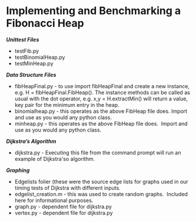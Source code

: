 # Implementing and Benchmarking a Fibonacci Heap
**_Unittest Files_** 
* testFib.py
* testBinomialHeap.py
* testMinHeap.py

**_Data Structure Files_**
* fibHeapFinal.py - to use import fibHeapFinal and create a new instance, e.g. H = fibHeapFinal.FibHeap().  The instance methods can be called as usual with the dot operator, e.g. x,y = H.extractMin() will return a value, key pair for the minimum entry in the heap.
* binomialheap.py - this operates as the above FibHeap file does.  Import and use as you would any python class.  
* minheap.py - this operates as the above FibHeap file does.  Import and use as you would any python class.  

**_Dijkstra’s Algorithm_**
* dijkstra.py - Executing this file from the command prompt will run an example of Dijkstra'so algorithm.  

**_Graphing_**
* Edgelists folier (these were the source edge lists for graphs used in our timing tests of Dijkstra with different inputs.
* edgelist_creation.m - this was used to create random graphs.  Included here for informational purposes. 
* graph.py - dependent file for dijkstra.py
* vertex.py - dependent file for dijkstra.py
